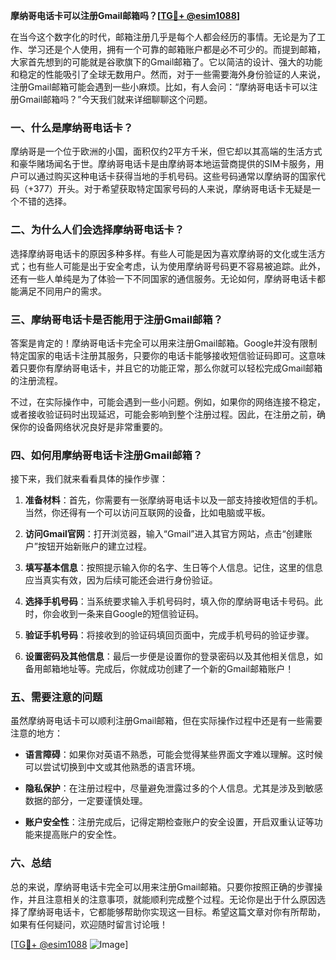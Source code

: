 **摩纳哥电话卡可以注册Gmail邮箱吗？[[TG💪+ @esim1088](https://t.me/s/esim1088)]**

在当今这个数字化的时代，邮箱注册几乎是每个人都会经历的事情。无论是为了工作、学习还是个人使用，拥有一个可靠的邮箱账户都是必不可少的。而提到邮箱，大家首先想到的可能就是谷歌旗下的Gmail邮箱了。它以简洁的设计、强大的功能和稳定的性能吸引了全球无数用户。然而，对于一些需要海外身份验证的人来说，注册Gmail邮箱可能会遇到一些小麻烦。比如，有人会问：“摩纳哥电话卡可以注册Gmail邮箱吗？”今天我们就来详细聊聊这个问题。

### 一、什么是摩纳哥电话卡？

摩纳哥是一个位于欧洲的小国，面积仅约2平方千米，但它却以其高端的生活方式和豪华赌场闻名于世。摩纳哥电话卡是由摩纳哥本地运营商提供的SIM卡服务，用户可以通过购买这种电话卡获得当地的手机号码。这些号码通常以摩纳哥的国家代码（+377）开头。对于希望获取特定国家号码的人来说，摩纳哥电话卡无疑是一个不错的选择。

### 二、为什么人们会选择摩纳哥电话卡？

选择摩纳哥电话卡的原因多种多样。有些人可能是因为喜欢摩纳哥的文化或生活方式；也有些人可能是出于安全考虑，认为使用摩纳哥号码更不容易被追踪。此外，还有一些人单纯是为了体验一下不同国家的通信服务。无论如何，摩纳哥电话卡都能满足不同用户的需求。

### 三、摩纳哥电话卡是否能用于注册Gmail邮箱？

答案是肯定的！摩纳哥电话卡完全可以用来注册Gmail邮箱。Google并没有限制特定国家的电话卡注册其服务，只要你的电话卡能够接收短信验证码即可。这意味着只要你有摩纳哥电话卡，并且它的功能正常，那么你就可以轻松完成Gmail邮箱的注册流程。

不过，在实际操作中，可能会遇到一些小问题。例如，如果你的网络连接不稳定，或者接收验证码时出现延迟，可能会影响到整个注册过程。因此，在注册之前，确保你的设备网络状况良好是非常重要的。

### 四、如何用摩纳哥电话卡注册Gmail邮箱？

接下来，我们就来看看具体的操作步骤：

1. **准备材料**：首先，你需要有一张摩纳哥电话卡以及一部支持接收短信的手机。当然，你还得有一个可以访问互联网的设备，比如电脑或平板。

2. **访问Gmail官网**：打开浏览器，输入“Gmail”进入其官方网站，点击“创建账户”按钮开始新账户的建立过程。

3. **填写基本信息**：按照提示输入你的名字、生日等个人信息。记住，这里的信息应当真实有效，因为后续可能还会进行身份验证。

4. **选择手机号码**：当系统要求输入手机号码时，填入你的摩纳哥电话卡号码。此时，你会收到一条来自Google的短信验证码。

5. **验证手机号码**：将接收到的验证码填回页面中，完成手机号码的验证步骤。

6. **设置密码及其他信息**：最后一步便是设置你的登录密码以及其他相关信息，如备用邮箱地址等。完成后，你就成功创建了一个新的Gmail邮箱账户！

### 五、需要注意的问题

虽然摩纳哥电话卡可以顺利注册Gmail邮箱，但在实际操作过程中还是有一些需要注意的地方：

- **语言障碍**：如果你对英语不熟悉，可能会觉得某些界面文字难以理解。这时候可以尝试切换到中文或其他熟悉的语言环境。
  
- **隐私保护**：在注册过程中，尽量避免泄露过多的个人信息。尤其是涉及到敏感数据的部分，一定要谨慎处理。

- **账户安全性**：注册完成后，记得定期检查账户的安全设置，开启双重认证等功能来提高账户的安全性。

### 六、总结

总的来说，摩纳哥电话卡完全可以用来注册Gmail邮箱。只要你按照正确的步骤操作，并且注意相关的注意事项，就能顺利完成整个过程。无论你是出于什么原因选择了摩纳哥电话卡，它都能够帮助你实现这一目标。希望这篇文章对你有所帮助，如果有任何疑问，欢迎随时留言讨论哦！

[[TG💪+ @esim1088](https://t.me/s/esim1088) ![Image](https://i.postimg.cc/4NQfJmqS/Snipaste-2025-05-13-00-14-12.png)]